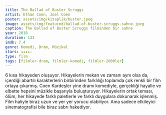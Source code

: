 ```yaml
---
title: The Ballad of Buster Scruggs
artist: Ethan Coen, Joel Coen
poster: assets/img/kitaplik/buster.jpeg
image: assets/img/featured/ballad-of-buster-scruggs-sahne.jpeg
caption: The Ballad of Buster Scruggs filminden bir sahne
year: 2018
duration: 133
imdb: 7.4
genre: Komedi, Dram, Müzikal
stars: ★★★★☆
type: film
tags: [filmler-dram, filmler-komedi, filmler-2000ler]
---
```


6 kısa hikayeden oluşuyor. Hikayelerin mekan ve zamanı aynı olsa da, içerdiği abartılı karakterlerin birbirinden farklılığı toplamda çok renkli bir film ortaya çıkarmış. Coen Kardeşler yine dramı komediyle, gerçekliği hayalle ve elbette hepsini müzikle başarıyla buluşturuyor. Hikayelerin ortak teması, ölüm, her hikayede farklı paletlerle ve farklı duygulara dokunarak işlenmiş. Film haliyle biraz uzun ve yer yer yorucu olabiliyor. Ama sadece etkileyici sinematografisi bile biraz sabrı hakediyor. 
